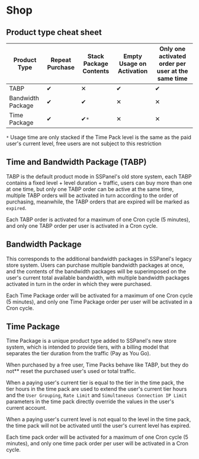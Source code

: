 # Shop

## Product type cheat sheet

Product Type | Repeat Purchase | Stack Package Contents | Empty Usage on Activation | Only one activated order per user at the same time
--------|---------|-------------|---------------|-------------------
TABP | ✔ | ✕ | ✔ | ✔
Bandwidth Package | ✔ | ✔ | ✕ | ✕
Time Package | ✔ | ✔`*` | ✕ | ✕

`*` Usage time are only stacked if the Time Pack level is the same as the paid user's current level, free users are not subject to this restriction

## Time and Bandwidth Package (TABP)

TABP is the default product mode in SSPanel's old store system, each TABP contains a fixed level + level duration + traffic, users can buy more than one at one time, but only one TABP order can be active at the same time, multiple TABP orders will be activated in turn according to the order of purchasing, meanwhile, the TABP orders that are expired will be marked as ``expired``.

Each TABP order is activated for a maximum of one Cron cycle (5 minutes), and only one TABP order per user is activated in a Cron cycle.

## Bandwidth Package

This corresponds to the additional bandwidth packages in SSPanel's legacy store system. Users can purchase multiple bandwidth packages at once, and the contents of the bandwidth packages will be superimposed on the user's current total available bandwidth, with multiple bandwidth packages activated in turn in the order in which they were purchased.

Each Time Package order will be activated for a maximum of one Cron cycle (5 minutes), and only one Time Package order per user will be activated in a Cron cycle.

## Time Package

Time Package is a unique product type added to SSPanel's new store system, which is intended to provide tiers, with a billing model that separates the tier duration from the traffic (Pay as You Go).

When purchased by a free user, Time Packs behave like TABP, but they do not** reset the purchased user's used or total traffic.

When a paying user's current tier is equal to the tier in the time pack, the tier hours in the time pack are used to extend the user's current tier hours and the `User Grouping`, `Rate Limit` and `Simultaneous Connection IP Limit` parameters in the time pack directly override the values in the user's current account.

When a paying user's current level is not equal to the level in the time pack, the time pack will not be activated until the user's current level has expired.

Each time pack order will be activated for a maximum of one Cron cycle (5 minutes), and only one time pack order per user will be activated in a Cron cycle.
